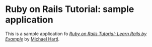 # Ruby on Rails Tutorial: sample application

This is a sample application fo
[*Ruby on Rails Tutorial: Learn Rails by Example*](http://railstutorial.org/)
by [Michael Hartl](http://michaelhartl.com/).